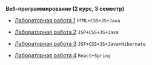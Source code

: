 <b>Веб-программирование (2 курс, 3 семестр)</b>

- [Лабораторная работа 1](https://github.com/allfeia/ITMO-Web-Lab1/tree/master) `HTML+CSS+JS+Java`

- [Лабораторная работа 2](https://github.com/allfeia/ITMO-Web-Lab2/tree/master) `JSP+CSS+JS+Java`

- [Лабораторная работа 3](https://github.com/allfeia/ITMO-Web-Lab3/tree/master) `JSF+CSS+JS+Java+Hibernate`

- [Лабораторная работа 4](https://github.com/allfeia/ITMO-Web-Lab4/tree/main) `React+Spring`



